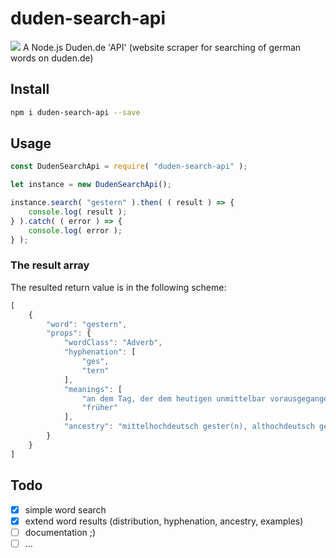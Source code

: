 # duden-search-api
![](https://upload.wikimedia.org/wikipedia/commons/a/af/Duden_Logo_2017.svg)
A Node.js Duden.de 'API' (website scraper for searching of german words on duden.de)

## Install
```bash
npm i duden-search-api --save
```

## Usage
````javascript
const DudenSearchApi = require( "duden-search-api" );

let instance = new DudenSearchApi();

instance.search( "gestern" ).then( ( result ) => {
	console.log( result );
} ).catch( ( error ) => {
	console.log( error );
} );
````

### The result array
The resulted return value is in the following scheme:
```javascript
[
	{
		"word": "gestern",
		"props": {
			"wordClass": "Adverb",
			"hyphenation": [
				"ges",
				"tern"
			],
			"meanings": [
				"an dem Tag, der dem heutigen unmittelbar vorausgegangen ist",
				"früher"
			],
			"ancestry": "mittelhochdeutsch gester(n), althochdeutsch gesteron, eigentlich = am anderen Tag"
		}
	}
]
```

## Todo
- [x] simple word search
- [x] extend word results (distribution, hyphenation, ancestry, examples)
- [ ] documentation ;)
- [ ] …
